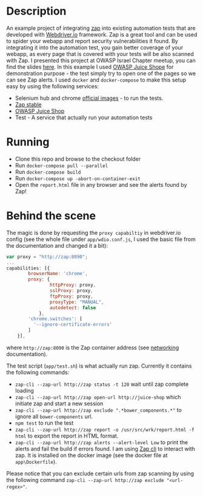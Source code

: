 Description
====================
An example project of integrating [zap](https://www.owasp.org/index.php/OWASP_Zed_Attack_Proxy_Project) into existing automation tests that are developed with [Webdriver.io](http://webdriver.io/) framework.
Zap is a great tool and can be used to spider your webapp and report security vulnerabilities it found.
By integrating it into the automation test, you gain better coverage of your webapp, as every page that is covered with your tests will be also scanned with Zap.
I presented this project at OWASP Israel Chapter meetup, you can find the slides [here](https://goo.gl/sphN9w).
In this example I used [OWASP Juice Shope](https://github.com/bkimminich/juice-shop) for demonstration purpose - the test simply try to open one of the pages so we can see Zap alerts.
I used `docker` and `docker-compose` to make this setup easy by using the following services:
* Selenium hub and chrome [official images](https://github.com/SeleniumHQ/docker-selenium) - to run the tests.
* [Zap stable](https://hub.docker.com/r/owasp/zap2docker-stable/)
* [OWASP Juice Shop](https://hub.docker.com/r/bkimminich/juice-shop/)
* Test - A service that actually run your automation tests

Running
=========
* Clone this repo and browse to the checkout folder
* Run `docker-compose pull --parallel`
* Run `docker-compose build`
* Run `docker-compose up -abort-on-container-exit`
* Open the `report.html` file in any browser and see the alerts found by Zap!

Behind the scene
=========================
The magic is done by requesting the `proxy capabiltiy` in webdriver.io config (see the whole file under `app/wdio.conf.js`, I used the basic file from the documentation and changed it a bit):
````Javascript
var proxy = "http://zap:8090";
...
capabilities: [{
        browserName: 'chrome',
        proxy: {
                httpProxy: proxy,
                sslProxy: proxy,
                ftpProxy: proxy,
                proxyType: "MANUAL",
                autodetect: false
            },
        'chrome.switches': [
          '--ignore-certificate-errors'
        ]
    }],
````
where `http://zap:8090` is the Zap container address (see [networking](https://docs.docker.com/compose/networking/) documentation).

The test script (`app/test.sh`) is what actually run zap.
Currently it contains the following commands:
* `zap-cli --zap-url http://zap status -t 120` wait until zap complete loading
* `zap-cli --zap-url http://zap open-url http://juice-shop` which initiate zap and start a new session
* `zap-cli --zap-url http://zap exclude ".*bower_components.*"` to ignore all `bower-components` url.
* `npm test` to run the test
* `zap-cli --zap-url http://zap report -o /usr/src/wrk/report.html -f html` to export the report in HTML format.
* `zap-cli --zap-url http://zap alerts --alert-level Low` to print the alerts and fail the build if errors found.
I am using [Zap cli](https://github.com/Grunny/zap-cli) to interact with zap. 
It is installed on the docker image (see the docker file at `app\Dockerfile`).

Please notice that you can exclude certain urls from zap scanning by using the following command `zap-cli --zap-url http://zap exclude "<url-regex>"`.
